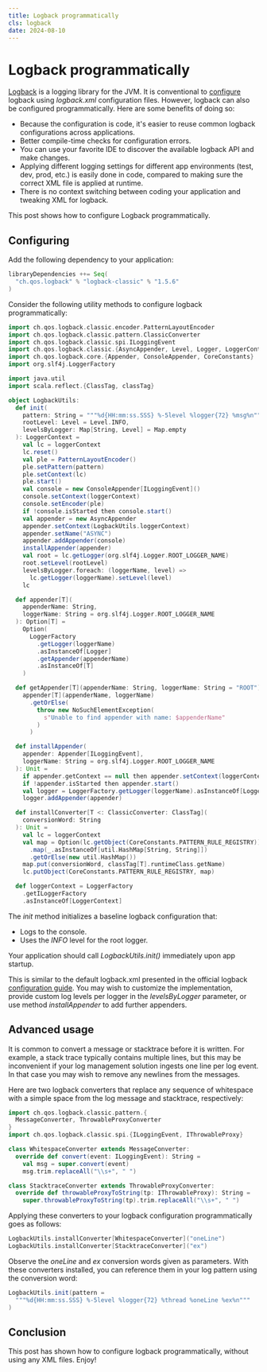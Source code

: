 ```yaml
---
title: Logback programmatically
cls: logback
date: 2024-08-10
---
```

# Logback programmatically

[Logback](https://logback.qos.ch/manual/index.html "Logback website") is a logging library for the JVM. It is 
conventional to [configure](https://logback.qos.ch/manual/configuration.html "Logback configuration")
logback using *logback.xml* configuration files. However, logback can also be configured programmatically. Here
are some benefits of doing so:

- Because the configuration is code, it's easier to reuse common logback configurations across applications.
- Better compile-time checks for configuration errors.
- You can use your favorite IDE to discover the available logback API and make changes.
- Applying different logging settings for different app environments (test, dev, prod, etc.) is easily done in code, compared to making sure the correct XML file is applied at runtime.
- There is no context switching between coding your application and tweaking XML for logback.

This post shows how to configure Logback programmatically.

## Configuring

Add the following dependency to your application:

```scala ignore
libraryDependencies ++= Seq(
  "ch.qos.logback" % "logback-classic" % "1.5.6"
)
```

Consider the following utility methods to configure logback programmatically:

```scala mdoc:silent
import ch.qos.logback.classic.encoder.PatternLayoutEncoder
import ch.qos.logback.classic.pattern.ClassicConverter
import ch.qos.logback.classic.spi.ILoggingEvent
import ch.qos.logback.classic.{AsyncAppender, Level, Logger, LoggerContext}
import ch.qos.logback.core.{Appender, ConsoleAppender, CoreConstants}
import org.slf4j.LoggerFactory

import java.util
import scala.reflect.{ClassTag, classTag}

object LogbackUtils:
  def init(
    pattern: String = """%d{HH:mm:ss.SSS} %-5level %logger{72} %msg%n""",
    rootLevel: Level = Level.INFO,
    levelsByLogger: Map[String, Level] = Map.empty
  ): LoggerContext =
    val lc = loggerContext
    lc.reset()
    val ple = PatternLayoutEncoder()
    ple.setPattern(pattern)
    ple.setContext(lc)
    ple.start()
    val console = new ConsoleAppender[ILoggingEvent]()
    console.setContext(loggerContext)
    console.setEncoder(ple)
    if !console.isStarted then console.start()
    val appender = new AsyncAppender
    appender.setContext(LogbackUtils.loggerContext)
    appender.setName("ASYNC")
    appender.addAppender(console)
    installAppender(appender)
    val root = lc.getLogger(org.slf4j.Logger.ROOT_LOGGER_NAME)
    root.setLevel(rootLevel)
    levelsByLogger.foreach: (loggerName, level) =>
      lc.getLogger(loggerName).setLevel(level)
    lc

  def appender[T](
    appenderName: String,
    loggerName: String = org.slf4j.Logger.ROOT_LOGGER_NAME
  ): Option[T] =
    Option(
      LoggerFactory
        .getLogger(loggerName)
        .asInstanceOf[Logger]
        .getAppender(appenderName)
        .asInstanceOf[T]
    )

  def getAppender[T](appenderName: String, loggerName: String = "ROOT"): T =
    appender[T](appenderName, loggerName)
      .getOrElse(
        throw new NoSuchElementException(
          s"Unable to find appender with name: $appenderName"
        )
      )

  def installAppender(
    appender: Appender[ILoggingEvent],
    loggerName: String = org.slf4j.Logger.ROOT_LOGGER_NAME
  ): Unit =
    if appender.getContext == null then appender.setContext(loggerContext)
    if !appender.isStarted then appender.start()
    val logger = LoggerFactory.getLogger(loggerName).asInstanceOf[Logger]
    logger.addAppender(appender)

  def installConverter[T <: ClassicConverter: ClassTag](
    conversionWord: String
  ): Unit =
    val lc = loggerContext
    val map = Option(lc.getObject(CoreConstants.PATTERN_RULE_REGISTRY))
      .map(_.asInstanceOf[util.HashMap[String, String]])
      .getOrElse(new util.HashMap())
    map.put(conversionWord, classTag[T].runtimeClass.getName)
    lc.putObject(CoreConstants.PATTERN_RULE_REGISTRY, map)

  def loggerContext = LoggerFactory
    .getILoggerFactory
    .asInstanceOf[LoggerContext]
```

The *init* method initializes a baseline logback configuration that:

- Logs to the console.
- Uses the *INFO* level for the root logger.

Your application should call *LogbackUtils.init()* immediately upon app startup.

This is similar to the default logback.xml presented in the official logback [configuration guide](https://logback.qos.ch/manual/configuration.html).
You may wish to customize the implementation, provide custom log levels per logger in the *levelsByLogger* parameter, or use method *installAppender* to add further appenders.

## Advanced usage

It is common to convert a message or stacktrace before it is written. For example, a stack trace typically contains 
multiple lines, but this may be inconvenient if your log management solution ingests one line per log event. In that 
case you may wish to remove any newlines from the messages.

Here are two logback converters that replace any sequence of whitespace with a simple space from the log message and 
stacktrace, respectively:

```scala mdoc:silent
import ch.qos.logback.classic.pattern.{
  MessageConverter, ThrowableProxyConverter
}
import ch.qos.logback.classic.spi.{ILoggingEvent, IThrowableProxy}

class WhitespaceConverter extends MessageConverter:
  override def convert(event: ILoggingEvent): String =
    val msg = super.convert(event)
    msg.trim.replaceAll("\\s+", " ")

class StacktraceConverter extends ThrowableProxyConverter:
  override def throwableProxyToString(tp: IThrowableProxy): String =
    super.throwableProxyToString(tp).trim.replaceAll("\\s+", " ")
```

Applying these converters to your logback configuration programmatically goes as follows:

```scala mdoc:silent
LogbackUtils.installConverter[WhitespaceConverter]("oneLine")
LogbackUtils.installConverter[StacktraceConverter]("ex")
```

Observe the *oneLine* and *ex* conversion words given as parameters. With these converters installed, 
you can reference them in your log pattern using the conversion word:

```scala mdoc:compile-only
LogbackUtils.init(pattern = 
  """%d{HH:mm:ss.SSS} %-5level %logger{72} %thread %oneLine %ex%n"""
)
```

## Conclusion

This post has shown how to configure logback programmatically, without using any XML files. Enjoy!
